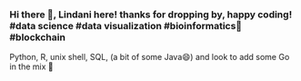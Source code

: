 ### Hi there 👋, Lindani here! thanks for dropping by, happy coding! #data science #data visualization #bioinformatics🔭 #blockchain
Python, R, unix shell, SQL, (a bit of some Java😄) and look to add some Go in the mix 🌱

<!--
**lindanimoyo/lindanimoyo** is a ✨ _special_ ✨ repository because its `README.md` (this file) appears on your GitHub profile.

Here are some ideas to get you started:

- 🔭 I’m currently working on ...
- 🌱 I’m currently learning ...
- 👯 I’m looking to collaborate on ...
- 🤔 I’m looking for help with ...
- 💬 Ask me about ...
- 📫 How to reach me: ...
- 😄 Pronouns: ...
- ⚡ Fun fact: ...
-->

